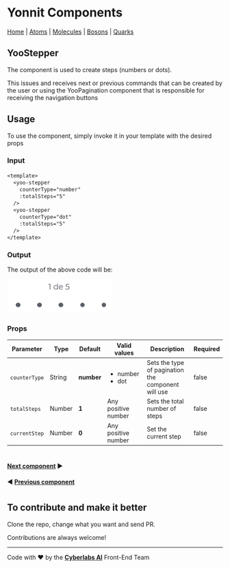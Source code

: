 # Yonnit Components

[Home](https://github.com/Yoonit-Labs/vue-yoonit-components/blob/development/README.md) | [Atoms](https://github.com/Yoonit-Labs/vue-yoonit-components/blob/development/README.md#atoms) | [Molecules](https://github.com/Yoonit-Labs/vue-yoonit-components/blob/development/README.md#molecules) | [Bosons](https://github.com/Yoonit-Labs/vue-yoonit-components/blob/development/README.md#bosons) | [Quarks](https://github.com/Yoonit-Labs/vue-yoonit-components/blob/development/README.md#quarks)

## YooStepper

The component is used to create steps (numbers or dots).

This issues and receives next or previous commands that can be created by the user or using the YooPagination component that is responsible for receiving the navigation buttons

## Usage

To use the component, simply invoke it in your template with the desired props

### Input
```vue
<template>
  <yoo-stepper
    counterType="number"
    :totalSteps="5"
  />
  <yoo-stepper
    counterType="dot"
    :totalSteps="5"
  />
</template>
```
### Output

The output of the above code will be:

<img src="../../../../public/readme-img/stepper.png" alt="Example for YooStepper">

### Props

| Parameter     | Type    | Default     | Valid values                         | Description                                        | Required
|---------------|---------|-------------|--------------------------------------|----------------------------------------------------|---------
| `counterType` | String  | **number**  | <ul><li>number</li><li>dot</li><ul>  | Sets the type of pagination the component will use | false
| `totalSteps`  | Number  | **1**       | Any positive number                  | Sets the total number of steps                     | false
| `currentStep` | Number  | **0**       | Any positive number                  | Set the current step                               | false

#

 #### [**Next component**](../Switch/README.md) :arrow_forward:
 
 #### :arrow_backward: [**Previous component**](../Separator/README.md)

#

## To contribute and make it better

Clone the repo, change what you want and send PR.

Contributions are always welcome!

---

Code with ❤ by the [**Cyberlabs AI**](https://cyberlabs.ai/) Front-End Team
